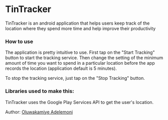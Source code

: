 # TinTracker

TinTracker is an android application that helps users keep track of the location where they spend more time and help improve their productivity


### How to use

The application is pretty intuitive to use. First tap on the "Start Tracking" button to start the tracking service. Then change the setting of
the minimum amount of time you want to spend in a particular location before the app records the location (application default is 5 minutes).

To stop the tracking service, just tap on the "Stop Tracking" button.

### Libraries used to make this:

TinTracker uses the Google Play Services API to get the user's location.



Author: [Oluwakamiye Adelemoni](https://twitter.com/ashekhame)
